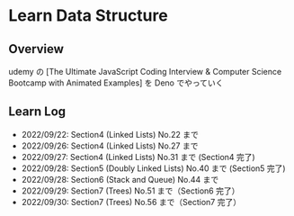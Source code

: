 # Learn Data Structure

## Overview

udemy の [The Ultimate JavaScript Coding Interview & Computer Science Bootcamp
with Animated Examples] を Deno でやっていく

## Learn Log

- 2022/09/22: Section4 (Linked Lists) No.22 まで
- 2022/09/26: Section4 (Linked Lists) No.27 まで
- 2022/09/27: Section4 (Linked Lists) No.31 まで (Section4 完了)
- 2022/09/28: Section5 (Doubly Linked Lists) No.40 まで (Section5 完了)
- 2022/09/28: Section6 (Stack and Queue) No.44 まで
- 2022/09/29: Section7 (Trees) No.51 まで（Section6 完了）
- 2022/09/30: Section7 (Trees) No.56 まで（Section7 完了）
